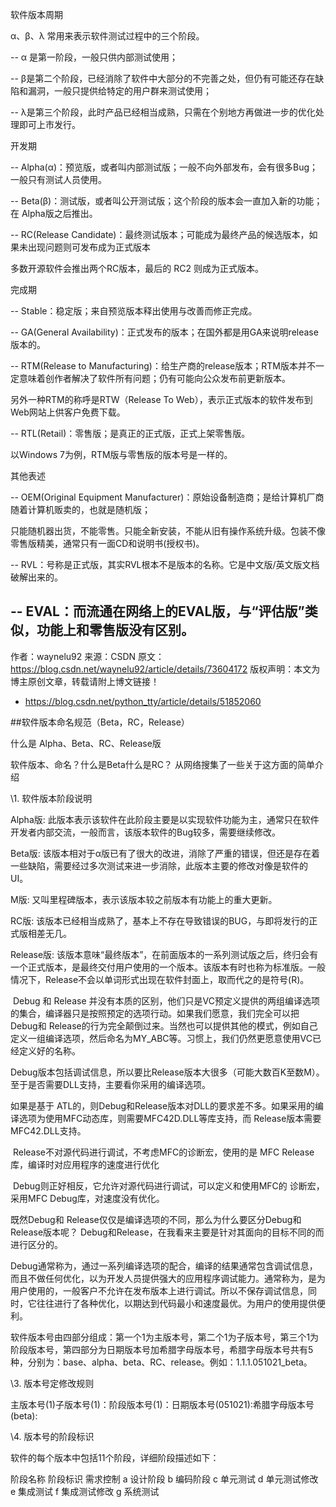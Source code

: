 软件版本周期

α、β、λ 常用来表示软件测试过程中的三个阶段。

-- α 是第一阶段，一般只供内部测试使用；

-- β是第二个阶段，已经消除了软件中大部分的不完善之处，但仍有可能还存在缺陷和漏洞，一般只提供给特定的用户群来测试使用；

-- λ是第三个阶段，此时产品已经相当成熟，只需在个别地方再做进一步的优化处理即可上市发行。



开发期

-- Alpha(α)：预览版，或者叫内部测试版；一般不向外部发布，会有很多Bug；一般只有测试人员使用。

-- Beta(β)：测试版，或者叫公开测试版；这个阶段的版本会一直加入新的功能；在 Alpha版之后推出。

-- RC(Release Candidate)：最终测试版本；可能成为最终产品的候选版本，如果未出现问题则可发布成为正式版本

多数开源软件会推出两个RC版本，最后的 RC2 则成为正式版本。



完成期

-- Stable：稳定版；来自预览版本释出使用与改善而修正完成。

-- GA(General Availability)：正式发布的版本；在国外都是用GA来说明release版本的。

-- RTM(Release to Manufacturing)：给生产商的release版本；RTM版本并不一定意味着创作者解决了软件所有问题；仍有可能向公众发布前更新版本。

另外一种RTM的称呼是RTW（Release To Web），表示正式版本的软件发布到Web网站上供客户免费下载。

-- RTL(Retail)：零售版；是真正的正式版，正式上架零售版。

以Windows 7为例，RTM版与零售版的版本号是一样的。



其他表述

-- OEM(Original Equipment Manufacturer)：原始设备制造商；是给计算机厂商随着计算机贩卖的，也就是随机版；

只能随机器出货，不能零售。只能全新安装，不能从旧有操作系统升级。包装不像零售版精美，通常只有一面CD和说明书(授权书)。

-- RVL：号称是正式版，其实RVL根本不是版本的名称。它是中文版/英文版文档破解出来的。

-- EVAL：而流通在网络上的EVAL版，与“评估版”类似，功能上和零售版没有区别。
--------------------- 
作者：waynelu92 
来源：CSDN 
原文：https://blog.csdn.net/waynelu92/article/details/73604172 
版权声明：本文为博主原创文章，转载请附上博文链接！



- https://blog.csdn.net/python_tty/article/details/51852060

##软件版本命名规范（Beta，RC，Release）

什么是 Alpha、Beta、RC、Release版



软件版本、命名？什么是Beta什么是RC？ 从网络搜集了一些关于这方面的简单介绍

 

\1. 软件版本阶段说明

Alpha版: 此版本表示该软件在此阶段主要是以实现软件功能为主，通常只在软件开发者内部交流，一般而言，该版本软件的Bug较多，需要继续修改。

Beta版: 该版本相对于α版已有了很大的改进，消除了严重的错误，但还是存在着一些缺陷，需要经过多次测试来进一步消除，此版本主要的修改对像是软件的UI。

M版: 又叫里程碑版本，表示该版本较之前版本有功能上的重大更新。

RC版: 该版本已经相当成熟了，基本上不存在导致错误的BUG，与即将发行的正式版相差无几。

Release版: 该版本意味“最终版本”，在前面版本的一系列测试版之后，终归会有一个正式版本，是最终交付用户使用的一个版本。该版本有时也称为标准版。一般情况下，Release不会以单词形式出现在软件封面上，取而代之的是符号(R)。

​      Debug 和 Release 并没有本质的区别，他们只是VC预定义提供的两组编译选项的集合，编译器只是按照预定的选项行动。如果我们愿意，我们完全可以把Debug和 Release的行为完全颠倒过来。当然也可以提供其他的模式，例如自己定义一组编译选项，然后命名为MY_ABC等。习惯上，我们仍然更愿意使用VC已经定义好的名称。

​      Debug版本包括调试信息，所以要比Release版本大很多（可能大数百K至数M）。至于是否需要DLL支持，主要看你采用的编译选项。

如果是基于 ATL的，则Debug和Release版本对DLL的要求差不多。如果采用的编译选项为使用MFC动态库，则需要MFC42D.DLL等库支持，而 Release版本需要MFC42.DLL支持。

​      Release不对源代码进行调试，不考虑MFC的诊断宏，使用的是 MFC  Release库，编译时对应用程序的速度进行优化

​      Debug则正好相反，它允许对源代码进行调试，可以定义和使用MFC的 诊断宏，采用MFC  Debug库，对速度没有优化。 

   
既然Debug和 Release仅仅是编译选项的不同，那么为什么要区分Debug和Release版本呢？ 
      Debug和Release，在我看来主要是针对其面向的目标不同的而进行区分的。

Debug通常称为，通过一系列编译选项的配合，编译的结果通常包含调试信息，而且不做任何优化，以为开发人员提供强大的应用程序调试能力。通常称为，是为用户使用的，一般客户不允许在发布版本上进行调试。所以不保存调试信息，同时，它往往进行了各种优化，以期达到代码最小和速度最优。为用户的使用提供便利。

 

软件版本号由四部分组成：第一个1为主版本号，第二个1为子版本号，第三个1为阶段版本号，第四部分为日期版本号加希腊字母版本号，希腊字母版本号共有5种，分别为：base、alpha、beta、RC、release。例如：1.1.1.051021_beta。

\3. 版本号定修改规则

主版本号(1)子版本号(1)：阶段版本号(1)：日期版本号(051021):希腊字母版本号(beta):

\4. 版本号的阶段标识

 

软件的每个版本中包括11个阶段，详细阶段描述如下：

 阶段名称                            阶段标识
 需求控制                               a
 设计阶段                               b
 编码阶段                               c
 单元测试                               d
 单元测试修改                        e
 集成测试                               f
 集成测试修改                        g
 系统测试                     